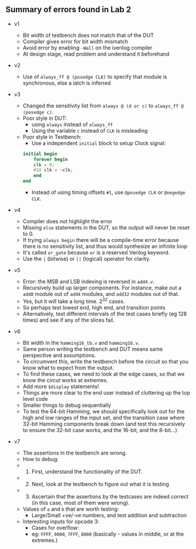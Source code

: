 ## Summary of errors found in Lab 2
- v1
    - Bit width of testbench does not match that of the DUT
    - Compiler gives error for bit width mismatch
    - Avoid error by enabling `-Wall` on the iverilog compiler
    - At design stage, read problem and understand it beforehand

- v2
    - Use of `always_ff @ (posedge CLK)` to specify that module is synchronous, else a latch is inferred

- v3
    - Changed the sensitivity list from `always @ (d or c)` to `always_ff @ (posedge c)`.
    - Poor style in DUT: 
        - using `always` instead of `always_ff`
        - Using the variable `c` instead of `CLK` is misleading
    - Poor style in Testbench:
        - Use a independent `initial` block to setup Clock signal:
        ```verilog
        initial begin 
            forever begin
            clk = 0;
            #10 clk = ~clk;
            end
        end
        ```
        - Instead of using timing offsets `#1`, use `@posedge CLK` or `@negedge CLK`.

- v4
    - Compiler does not highlight the error
    - Missing `else` statements in the DUT, so the output will never be reset to 0.
    - If trying `always begin` there will be a compile-time error because there is no sensitivity list, and thus would synthesize an infinite loop
    - It's called `or_gate` because `or` is a reserved Verilog keyword.
    - Use the `|` (bitwise) or `||` (logical) operator for clarity.

- v5
    - Error: the MSB and LSB indexing is reversed in `add4.v`.
    - Recursively build up larger components. For instance, make out a `add8` module out of `add4` modules, and `add32` modules out of that.
    - Yes, but it will take a long time. ${2^32}$ cases.
    - So perhaps test lowest end, high end, and transition points
    - Alternatively, test different intervals of the test cases briefly (eg 128 times) and see if any of the slices fail.

- v6
    - Bit width in the `hamming16_tb.v` and `hamming16.v`.
    - Same person writing the testbench and DUT means same perspective and assumptions.
    - To circumvent this, write the testbench before the circuit so that you know what to expect from the output.
    - To find these cases, we need to look at the edge cases, so that we know the circut works at extremes.
    - Add more `$display` statements!
    - Things are more clear to the end user instead of cluttering up the top level code
    - Smaller things to debug sequentially
    - To test the 64-bit Hamming, we should specifically look out for the high and low ranges of the input set, and the transition case where 32-bit Hamming components break down (and test this recursively to ensure the 32-bit case works, and the 16-bit, and the 8-bit...)

- v7
    - The assertions in the testbench are wrong.
    - How to debug:
    - 1. First, understand the functionality of the DUT.
    - 2. Next, look at the testbench to figure out what it is testing
    - 3. Ascertain that the assertions by the testcases are indeed correct (in this case, most of them were wrong).
    - Values of `a` and `b` that are worth testing:
      - Large/Small +ve/-ve numbers, and test addition and subtraction
    - Interesting inputs for opcode 3:
      - Cases for overflow:
      - eg: `FFFF`, `0000`, `7FFF`, `8000` (basically - values in middle, or at the extremes.)